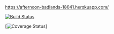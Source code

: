 https://afternoon-badlands-18041.herokuapp.com/

[![Build Status](https://travis-ci.org/FummiTaksi/ttmanagement.png)](https://travis-ci.org/FummiTaksi/ttmanagement)

[![Coverage Status](https://coveralls.io/repos/github/FummiTaksi/ttmanagement/badge.png?branch=master)]
